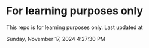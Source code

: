 # For learning purposes only
This repo is for learning purposes only.
Last updated at

Sunday, November 17, 2024 4:27:30 PM

